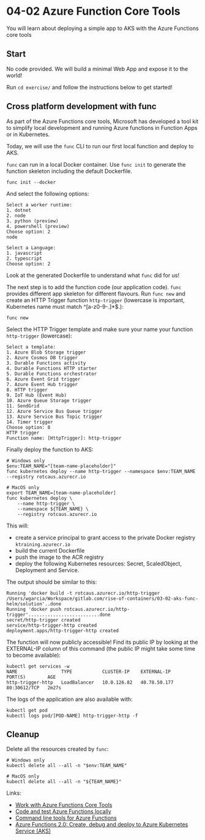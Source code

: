 # 04-02 Azure Function Core Tools

You will learn about deploying a simple app to AKS with the Azure Functions core tools

## Start

No code provided. We will build a minimal Web App and expose it to the world!

Run `cd exercise/` and follow the instructions below to get started!

## Cross platform development with func

As part of the  Azure Functions core tools, Microsoft has developed a tool kit to simplify local development and running Azure functions in Function Apps or in Kubernetes.

Today, we will use the `func` CLI to run our first local function and deploy to AKS.

`func` can run in a local Docker container. Use `func init` to generate the function skeleton including the default Dockerfile.

```console
func init --docker
```

And select the following options:

```output
Select a worker runtime:
1. dotnet
2. node
3. python (preview)
4. powershell (preview)
Choose option: 2
node

Select a Language:
1. javascript
2. typescript
Choose option: 2
```

Look at the generated Dockerfile to understand what `func` did for us!

The next step is to add the function code (our application code). `func` provides different app skeleton for different flavours. Run `func new` and create an HTTP Trigger function `http-trigger` (lowercase is important, Kubernetes name must match ^[a-z0-9\-\.]*$.):

```console
func new
```

Select the HTTP Trigger template and make sure your name your function `http-trigger` (lowercase):

```output
Select a template:
1. Azure Blob Storage trigger
2. Azure Cosmos DB trigger
3. Durable Functions activity
4. Durable Functions HTTP starter
5. Durable Functions orchestrator
6. Azure Event Grid trigger
7. Azure Event Hub trigger
8. HTTP trigger
9. IoT Hub (Event Hub)
10. Azure Queue Storage trigger
11. SendGrid
12. Azure Service Bus Queue trigger
13. Azure Service Bus Topic trigger
14. Timer trigger
Choose option: 8
HTTP trigger
Function name: [HttpTrigger]: http-trigger
```

Finally deploy the function to AKS:

```console
# Windows only
$env:TEAM_NAME="[team-name-placeholder]"
func kubernetes deploy --name http-trigger --namespace $env:TEAM_NAME --registry rotcaus.azurecr.io

# MacOS only
export TEAM_NAME=[team-name-placeholder]
func kubernetes deploy \
    --name http-trigger \
    --namespace ${TEAM_NAME} \
    --registry rotcaus.azurecr.io
```

This will:

* create a service principal to grant access to the private Docker registry `ktraining.azurecr.io`
* build the current Dockerfile
* push the image to the ACR registry
* deploy the following Kubernetes resources: Secret, ScaledObject,  Deployment and Service.

The output should be similar to this:

```output
Running 'docker build -t rotcaus.azurecr.io/http-trigger /Users/wgarcia/Workspace/gitlab.com/rise-of-containers/03-02-aks-func-helm/solution'..done
Running 'docker push rotcaus.azurecr.io/http-trigger'..........................done
secret/http-trigger created
service/http-trigger-http created
deployment.apps/http-trigger-http created
```

The function will now publicly accessible! Find its public IP by looking at the EXTERNAL-IP column of this command (the public IP might take some time to become available):

```output
kubectl get services -w
NAME                TYPE           CLUSTER-IP    EXTERNAL-IP    PORT(S)        AGE
http-trigger-http   LoadBalancer   10.0.126.82   40.78.50.177   80:30612/TCP   2m27s
```

The logs of the application are also available with:

```console
kubectl get pod
kubectl logs pod/[POD-NAME] http-trigger-http -f
```

## Cleanup

Delete all the resources created by `func`:

```console
# Windows only
kubectl delete all --all -n "$env:TEAM_NAME"

# MacOS only
kubectl delete all --all -n "${TEAM_NAME}"
```

Links:

* [Work with Azure Functions Core Tools](https://docs.microsoft.com/en-us/azure/azure-functions/functions-run-local)
* [Code and test Azure Functions locally](https://docs.microsoft.com/en-us/azure/azure-functions/functions-develop-local)
* [Command line tools for Azure Functions
](https://github.com/Azure/azure-functions-core-tools)
* [Azure Functions 2.0: Create, debug and deploy to Azure Kubernetes Service (AKS)
](https://blogs.msdn.microsoft.com/atverma/2018/09/26/azure-functions-2-0-create-debug-and-deploy-to-azure-kubernetes-service-aks/)
